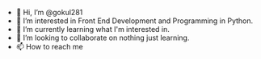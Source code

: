 - 👋 Hi, I’m @gokul281
- 👀 I’m interested in Front End Development and Programming in Python.
- 🌱 I’m currently learning what I'm interested in.
- 💞️ I’m looking to collaborate on nothing just learning.
- 📫 How to reach me 

<!---
gokul281/gokul281 is a ✨ special ✨ repository because its `README.md` (this file) appears on your GitHub profile.
You can click the Preview link to take a look at your changes.
--->
